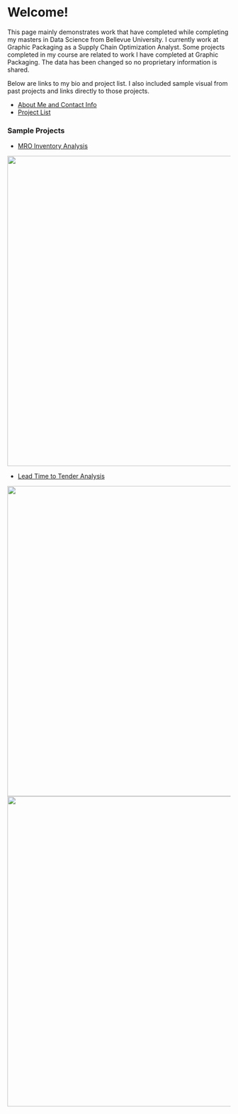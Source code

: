 # Welcome!

This page mainly demonstrates work that have completed while completing my masters in Data Science from Bellevue University. I currently work at Graphic Packaging as a Supply Chain Optimization Analyst. Some projects completed in my course are related to work I have completed at Graphic Packaging. The data has been changed so no proprietary information is shared.

Below are links to my bio and project list. I also included sample visual from past projects and links directly to those projects. 

- [About Me and Contact Info](https://nestingen.github.io/About-Me/) 
- [Project List](https://nestingen.github.io/nestingen.github.io.project_list/)

### Sample Projects
- [MRO Inventory Analysis](https://nestingen.github.io/DSC-680-MRO-Inventory/) 
<img src="https://user-images.githubusercontent.com/54515596/106980925-b2bbc380-6726-11eb-90e7-b3229ef540e8.png" width="700">

- [Lead Time to Tender Analysis](https://nestingen.github.io/DSC-680-Lead-Time-to-Tender/)
<img src= "https://user-images.githubusercontent.com/54515596/106982795-5d81b100-672a-11eb-9c66-f3ee44170050.png" width ="700">
<img src = "https://user-images.githubusercontent.com/54515596/106983283-41324400-672b-11eb-8489-8d262165d95c.png" width = "700">




